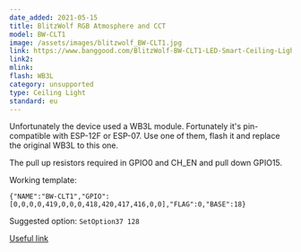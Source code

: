 ```yaml
---
date_added: 2021-05-15
title: BlitzWolf RGB Atmosphere and CCT
model: BW-CLT1
image: /assets/images/blitzwolf_BW-CLT1.jpg
link: https://www.banggood.com/BlitzWolf-BW-CLT1-LED-Smart-Ceiling-Light-with-Main-Light-and-RGB-Atmosphere-Light-2700-6500K-Adjustable-Temperature-APP-Remote-Control-Optional-and-DIY-Scene-Mode-p-1793809.html
link2: 
mlink: 
flash: WB3L
category: unsupported
type: Ceiling Light
standard: eu
---
```

Unfortunately the device used a WB3L module. Fortunately it's pin-compatible with ESP-12F or ESP-07. Use one of them, flash it and replace the original WB3L to this one.

The pull up resistors required in GPIO0 and CH_EN and pull down GPIO15.

Working template:
```console
{"NAME":"BW-CLT1","GPIO":[0,0,0,0,419,0,0,0,418,420,417,416,0,0],"FLAG":0,"BASE":18}
```

Suggested option: `SetOption37 128`

[Useful link](https://hackaday.com/2021/04/17/replacing-an-esp8266-clone-with-the-real-thing/)

